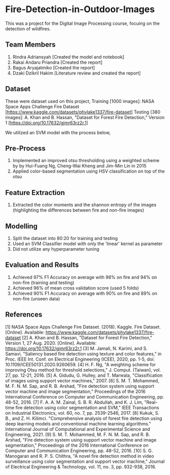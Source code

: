 # Fire-Detection-in-Outdoor-Images

This was a project for the Digital Image Processing course, focuing on the detection of wildfires.

## Team Members
1. Rindra Adriansyah      [Created the model and notebook]
2. Rakai Andaru Priandra  [Created the report]
3. Bagus Aryajatmiko      [Created the report]
4. Dzaki Dzikril Hakim    [Literature review and created the report]
   
## Dataset
These were dataset used on this project,
Training [1000 images]: NASA Space Apps Challenge Fire Dataset [https://www.kaggle.com/datasets/phylake1337/fire-dataset]
Testing [380 images]: A. Khan and B. Hassan, "Dataset for Forest Fire Detection," Version 1 [https://doi.org/10.17632/gjmr63rz2r.1]

We utilized an SVM model with the process below,

## Pre-Process
1. Implemented an improved otsu thresholding using a weighted scheme by by Hui-Fuang Ng, Cheng-Wai Kheng and Jim-Min Lin in 2015
2. Applied color-based segmentation using HSV classification on top of the otsu
## Feature Extraction
1. Extracted the color moments and the shannon entropy of the images (highlighting the differences between fire and non-fire images)
## Modelling
1. Split the dataset into 80:20 for training and testing
2. Used an SVM Classifier model with only the 'linear' kernel as parameter
3. Did not utilize any hyperparameter tuning
## Evaluation and Results
1. Achieved 97% F1 Accuracy on average with 98% on fire and 94% on non-fire (training and testing)
2. Achieved 96% of mean cross validation score (used 5 folds)
3. Achieved 90% F1 Accuracy on average with 90% on fire and 89% on non-fire (unseen data)

## References
[1] NASA Space Apps Challenge Fire Dataset. (2018). Kaggle. Fire Dataset. [Online]. Available: https://www.kaggle.com/datasets/phylake1337/fire-dataset
[2] A. Khan and B. Hassan, "Dataset for Forest Fire Detection," Version 1, 27 Aug. 2020. [Online]. Available: https://doi.org/10.17632/gjmr63rz2r.1
[3] M. Jamali, N. Karimi, and S. Samavi, "Saliency based fire detection using texture and color features," in Proc. IEEE Int. Conf. on Electrical Engineering (ICEE), 2020, pp. 1-5, doi: 10.1109/ICEE50131.2020.9260659.
[4] H. F. Ng, "A weighting scheme for improving Otsu method for threshold selections," J. Comput. (Taiwan), vol. 27, pp. 12-21, 2016.
[5] A. Gidudu, G. Hulley, and T. Marwala, "Classification of images using support vector machines," 2007.
[6] S. M. T. Mohammed, M. F. N. M. Sap, and R. B. Arshad, "Fire detection system using support vector machine and image segmentation," Proceedings of the 2016 International Conference on Computer and Communication Engineering, pp. 48-52, 2016.
[7] F. A. A. M. Zainal, S. B. R. Abdullah, and K. J. Lim, "Real-time fire detection using color segmentation and SVM," IEEE Transactions on Industrial Electronics, vol. 60, no. 7, pp. 2539-2546, 2017.
[8] Kukuk, S. B., and Z. H. Kilimci. "Comprehensive analysis of forest fire detection using deep learning models and conventional machine learning algorithms." International Journal of Computational and Experimental Science and Engineering, 2021. 
[9] S. M. T. Mohammed, M. F. N. M. Sap, and R. B. Arshad, "Fire detection system using support vector machine and image segmentation," Proceedings of the 2016 International Conference on Computer and Communication Engineering, pp. 48-52, 2016.
[10] S. G. Manogaran and R. P. S. Chithra, "A novel fire detection method in video surveillance using color segmentation and support vector machine," Journal of Electrical Engineering & Technology, vol. 11, no. 3, pp. 932-938, 2016.
